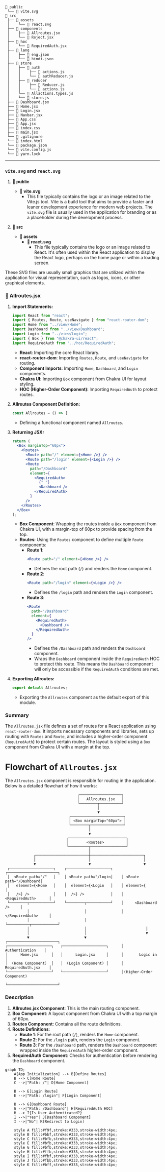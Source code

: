 
```
📁 public
 └── 📄 vite.svg
📁 src
 ├── 📁 assets
 │    └── 📄 react.svg
 ├── 📁 components
 │    ├── 📄 Allroutes.jsx
 │    └── 📄 Reject.jsx
 ├── 📁 hoc
 │    └── 📄 RequiredAuth.jsx
 ├── 📁 lang
 │    ├── 📄 eng.json
 │    └── 📄 hindi.json
 ├── 📁 store
 │    ├── 📁 auth
 │    │    ├── 📄 actions.js
 │    │    └── 📄 authReducer.js
 │    ├── 📁 reducer
 │    │    ├── 📄 Reducer.js
 │    │    └── 📄 actions.js
 │    └── 📄 Allactions.types.js
 │    └── 📄 store.js
 ├── 📄 Dashboard.jsx
 ├── 📄 Home.jsx
 ├── 📄 Login.jsx
 ├── 📄 Navbar.jsx
 ├── 📄 App.css
 ├── 📄 App.jsx
 ├── 📄 index.css
 ├── 📄 main.jsx
 └── 📄 .gitignore
 └── 📄 index.html
 └── 📄 package.json
 └── 📄 vite.config.js
 └── 📄 yarn.lock
```
---

### `vite.svg` and `react.svg`

1. **📁 public**
   - **📄 vite.svg**
     - This file typically contains the logo or an image related to the Vite.js tool. Vite is a build tool that aims to provide a faster and leaner development experience for modern web projects. The `vite.svg` file is usually used in the application for branding or as a placeholder during the development process.

2. **📁 src**
   - **📁 assets**
     - **📄 react.svg**
       - This file typically contains the logo or an image related to React. It's often used within the React application to display the React logo, perhaps on the home page or within a loading screen.

These SVG files are usually small graphics that are utilized within the application for visual representation, such as logos, icons, or other graphical elements.

###  📄 Allroutes.jsx



1. **Import Statements:**
    ```jsx
    import React from "react";
    import { Routes, Route, useNavigate } from "react-router-dom";
    import Home from "../view/Home";
    import Dashboard from "../view/Dashboard";
    import Login from "../view/Login";
    import { Box } from "@chakra-ui/react";
    import RequiredAuth from "../hoc/RequiredAuth";
    ```
    - **React**: Importing the core React library.
    - **react-router-dom**: Importing `Routes`, `Route`, and `useNavigate` for routing.
    - **Component Imports**: Importing `Home`, `Dashboard`, and `Login` components.
    - **Chakra UI**: Importing `Box` component from Chakra UI for layout styling.
    - **HOC (Higher-Order Component)**: Importing `RequiredAuth` to protect routes.

2. **Allroutes Component Definition:**
    ```jsx
    const Allroutes = () => {
    ```
    - Defining a functional component named `Allroutes`.

3. **Returning JSX:**
    ```jsx
    return (
      <Box marginTop="60px">
        <Routes>
          <Route path="/" element={<Home />} />
          <Route path="/login" element={<Login />} />
          <Route
            path="/Dashboard"
            element={
              <RequiredAuth>
                {" "}
                <Dashboard />
              </RequiredAuth>
            }
          />
        </Routes>
      </Box>
    );
    ```
    - **Box Component**: Wrapping the routes inside a `Box` component from Chakra UI, with a margin-top of 60px to provide spacing from the top.
    - **Routes**: Using the `Routes` component to define multiple `Route` components:
        - **Route 1**: 
            ```jsx
            <Route path="/" element={<Home />} />
            ```
            - Defines the root path (`/`) and renders the `Home` component.
        - **Route 2**:
            ```jsx
            <Route path="/login" element={<Login />} />
            ```
            - Defines the `/login` path and renders the `Login` component.
        - **Route 3**:
            ```jsx
            <Route
              path="/Dashboard"
              element={
                <RequiredAuth>
                  <Dashboard />
                </RequiredAuth>
              }
            />
            ```
            - Defines the `/Dashboard` path and renders the `Dashboard` component.
            - Wraps the `Dashboard` component inside the `RequiredAuth` HOC to protect this route. This means the `Dashboard` component will only be accessible if the `RequiredAuth` conditions are met.

4. **Exporting Allroutes:**
    ```jsx
    export default Allroutes;
    ```
    - Exporting the `Allroutes` component as the default export of this module.

### Summary
The `Allroutes.jsx` file defines a set of routes for a React application using `react-router-dom`. It imports necessary components and libraries, sets up routing with `Routes` and `Route`, and includes a higher-order component (`RequiredAuth`) to protect certain routes. The layout is styled using a `Box` component from Chakra UI with a margin at the top.


# Flowchart of `Allroutes.jsx`

The `Allroutes.jsx` component is responsible for routing in the application. Below is a detailed flowchart of how it works:

```
                                 ┌───────────────────┐
                                 │   Allroutes.jsx   │
                                 └────────┬──────────┘
                                          │
                                          ▼
                             ┌────────────────────────┐
                             │ <Box marginTop="60px"> │
                             └────────┬───────────────┘
                                      │
                                      ▼
                            ┌──────────────────────────┐
                            │        <Routes>          │
                            └─────────┬────────────────┘
                                      │
             ┌────────────────────────┼────────────────────────┐
             │                        │                        │
             ▼                        ▼                        ▼
 ┌────────────────────┐    ┌────────────────────┐    ┌───────────────────────┐
 │  <Route path="/"   │    │ <Route path="/login│    │ <Route path="/Dashboard│
 │   element={<Home   │    │  element={<Login   │    │ element={             │
 │   />} />           │    │  />} />            │    │   <RequiredAuth>      │
 └────────┬───────────┘    └────────┬───────────┘    │     <Dashboard />     │
          │                         │                │   </RequiredAuth>     │
          │                         │                └──────────┬────────────┘
          │                         │                           │
          │                         │                           ▼
          ▼                         ▼                ┌───────────────────────┐
┌────────────────────┐   ┌────────────────────┐      │     Authentication    │
│      Home.jsx      │   │      Login.jsx     │      │       Logic in        │
│  (Home Component)  │   │  (Login Component) │      │   RequiredAuth.jsx    │
└────────────────────┘   └────────────────────┘      │(Higher-Order Component)  
                                                     └───────────────────────┘
```


### Description

1. **Allroutes.jsx Component**: This is the main routing component.
2. **Box Component**: A layout component from Chakra UI with a top margin of 60px.
3. **Routes Component**: Contains all the route definitions.
4. **Route Definitions**:
   - **Route 1**: For the root path (`/`), renders the `Home` component.
   - **Route 2**: For the `/login` path, renders the `Login` component.
   - **Route 3**: For the `/Dashboard` path, renders the `Dashboard` component wrapped inside the `RequiredAuth` higher-order component.
5. **RequiredAuth Component**: Checks for authentication before rendering the `Dashboard` component.





```mermaid
graph TD;
    A[App Initialization] --> B[Define Routes]
    B --> C[Home Route]
    C -->|"Path: /"| D[Home Component]

    B --> E[Login Route]
    E -->|"Path: /login"| F[Login Component]

    B --> G[Dashboard Route]
    G -->|"Path: /Dashboard"| H[RequiredAuth HOC]
    H --> I{Is User Authenticated?}
    I -->|"Yes"| J[Dashboard Component]
    I -->|"No"| K[Redirect to Login]

    style A fill:#f9f,stroke:#333,stroke-width:4px;
    style B fill:#bbf,stroke:#333,stroke-width:4px;
    style C fill:#bfb,stroke:#333,stroke-width:4px;
    style E fill:#bfb,stroke:#333,stroke-width:4px;
    style G fill:#bfb,stroke:#333,stroke-width:4px;
    style H fill:#ffb,stroke:#333,stroke-width:4px;
    style I fill:#fbf,stroke:#333,stroke-width:4px;
    style J fill:#fbb,stroke:#333,stroke-width:4px;
    style K fill:#bff,stroke:#333,stroke-width:4px;
```
